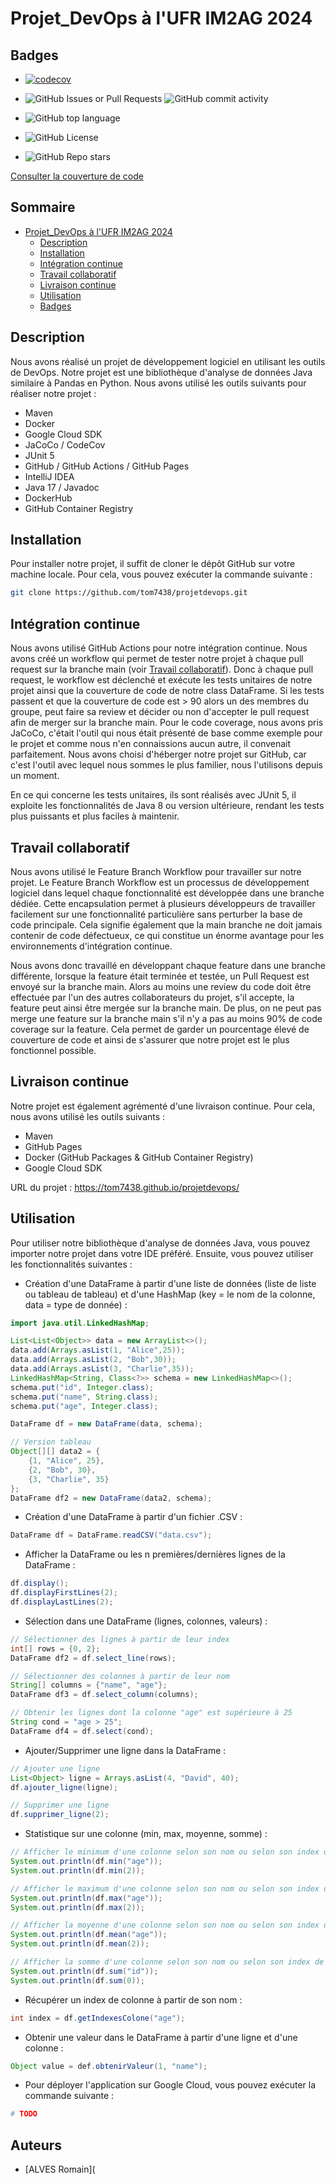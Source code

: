 # Projet_DevOps à l'UFR IM2AG 2024

## Badges

- [![codecov](https://codecov.io/gh/tom7438/projetdevops/graph/badge.svg?token=5INFKCFXE6)](https://codecov.io/gh/tom7438/projetdevops)
- ![GitHub Issues or Pull Requests](https://img.shields.io/github/issues-pr/tom7438/projetdevops) ![GitHub commit activity](https://img.shields.io/github/commit-activity/w/tom7438/projetdevops)

- ![GitHub top language](https://img.shields.io/github/languages/top/tom7438/projetdevops)
- ![GitHub License](https://img.shields.io/github/license/tom7438/projetdevops)
- ![GitHub Repo stars](https://img.shields.io/github/stars/tom7438/projetdevops)

[Consulter la couverture de code](./target/site/jacoco/index.html)


## Sommaire

- [Projet_DevOps à l'UFR IM2AG 2024](#projet_devops-à-lufr-im2ag-2024)
  - [Description](#description)
  - [Installation](#installation)
  - [Intégration continue](#intégration-continue)
  - [Travail collaboratif](#travail-collaboratif)
  - [Livraison continue](#livraison-continue)
  - [Utilisation](#utilisation)
  - [Badges](#badges)

## Description
Nous avons réalisé un projet de développement logiciel en utilisant les outils de DevOps. Notre projet est une bibliothèque d'analyse de données Java similaire à Pandas en Python. Nous avons utilisé les outils suivants pour réaliser notre projet :
- Maven
- Docker
- Google Cloud SDK
- JaCoCo / CodeCov
- JUnit 5
- GitHub / GitHub Actions / GitHub Pages
- IntelliJ IDEA
- Java 17 / Javadoc
- DockerHub
- GitHub Container Registry

## Installation
Pour installer notre projet, il suffit de cloner le dépôt GitHub sur votre machine locale. Pour cela, vous pouvez exécuter la commande suivante :
```bash
git clone https://github.com/tom7438/projetdevops.git
```


## Intégration continue
Nous avons utilisé GitHub Actions pour notre intégration continue. Nous avons créé un workflow qui permet de tester notre projet à chaque pull request sur la branche main (voir [Travail collaboratif](#travail-collaboratif)).
Donc à chaque pull request, le workflow est déclenché et exécute les tests unitaires de notre projet ainsi que la couverture de code de notre class DataFrame. Si les tests passent et que la couverture de code est > 90 alors un des membres du groupe, peut faire sa review et décider ou non d'accepter le pull request afin de merger sur la branche main.
Pour le code coverage, nous avons pris JaCoCo, c'était l'outil qui nous était présenté de base comme exemple pour le projet et comme nous n'en connaissions aucun autre, il convenait parfaitement.
Nous avons choisi d'héberger notre projet sur GitHub, car c'est l'outil avec lequel nous sommes le plus familier, nous l'utilisons depuis un moment.

En ce qui concerne les tests unitaires, ils sont réalisés avec JUnit 5, il exploite les fonctionnalités de Java 8 ou version ultérieure, rendant les tests plus puissants et plus faciles à maintenir.

## Travail collaboratif
Nous avons utilisé le Feature Branch Workflow pour travailler sur notre projet. Le Feature Branch Workflow est un processus de développement logiciel dans lequel chaque fonctionnalité est développée dans une branche dédiée.
Cette encapsulation permet à plusieurs développeurs de travailler facilement sur une fonctionnalité particulière sans perturber la base de code principale. Cela signifie également que la main branche ne doit jamais contenir de code défectueux, ce qui constitue un énorme avantage pour les environnements d'intégration continue.

Nous avons donc travaillé en développant chaque feature dans une branche différente, lorsque la feature était terminée et testée, un Pull Request est envoyé sur la branche main. Alors au moins une review du code doit être effectuée par l'un des autres collaborateurs du projet, s'il accepte, la feature peut ainsi être mergée sur la branche main.
De plus, on ne peut pas merge une feature sur la branche main s'il n'y a pas au moins 90% de code coverage sur la feature. Cela permet de garder un pourcentage élevé de couverture de code et ainsi de s'assurer que notre projet est le plus fonctionnel possible.

## Livraison continue
Notre projet est également agrémenté d'une livraison continue. Pour cela, nous avons utilisé les outils suivants :
- Maven
- GitHub Pages
- Docker (GitHub Packages & GitHub Container Registry)
- Google Cloud SDK

URL du projet : https://tom7438.github.io/projetdevops/

## Utilisation
Pour utiliser notre bibliothèque d'analyse de données Java, vous pouvez importer notre projet dans votre IDE préféré. Ensuite, vous pouvez utiliser les fonctionnalités suivantes :

- Création d'une DataFrame à partir d'une liste de données (liste de liste ou tableau de tableau) et d'une HashMap (key = le nom de la colonne, data = type de donnée) :

```java
import java.util.LinkedHashMap;

List<List<Object>> data = new ArrayList<>();
data.add(Arrays.asList(1, "Alice",25));
data.add(Arrays.asList(2, "Bob",30));
data.add(Arrays.asList(3, "Charlie",35));
LinkedHashMap<String, Class<?>> schema = new LinkedHashMap<>();
schema.put("id", Integer.class);
schema.put("name", String.class);
schema.put("age", Integer.class);

DataFrame df = new DataFrame(data, schema);

// Version tableau
Object[][] data2 = {
    {1, "Alice", 25},
    {2, "Bob", 30},
    {3, "Charlie", 35}
};
DataFrame df2 = new DataFrame(data2, schema);
```

- Création d'une DataFrame à partir d'un fichier .CSV :

```java
DataFrame df = DataFrame.readCSV("data.csv");
```

- Afficher la DataFrame ou les n premières/dernières lignes de la DataFrame :

```java
df.display();
df.displayFirstLines(2);
df.displayLastLines(2);
```

- Sélection dans une DataFrame (lignes, colonnes, valeurs) :

```java
// Sélectionner des lignes à partir de leur index
int[] rows = {0, 2};
DataFrame df2 = df.select_line(rows);

// Sélectionner des colonnes à partir de leur nom
String[] columns = {"name", "age"};
DataFrame df3 = df.select_column(columns);

// Obtenir les lignes dont la colonne "age" est supérieure à 25
String cond = "age > 25";
DataFrame df4 = df.select(cond);
```

- Ajouter/Supprimer une ligne dans la DataFrame :

```java
// Ajouter une ligne
List<Object> ligne = Arrays.asList(4, "David", 40);
df.ajouter_ligne(ligne);

// Supprimer une ligne
df.supprimer_ligne(2);
```

- Statistique sur une colonne (min, max, moyenne, somme) :

```java
// Afficher le minimum d'une colonne selon son nom ou selon son index de colonne si c'est des valeurs numériques
System.out.println(df.min("age"));
System.out.println(df.min(2));

// Afficher le maximum d'une colonne selon son nom ou selon son index de colonne si c'est des valeurs numériques
System.out.println(df.max("age"));
System.out.println(df.max(2));

// Afficher la moyenne d'une colonne selon son nom ou selon son index de colonne si c'est des valeurs numériques
System.out.println(df.mean("age"));
System.out.println(df.mean(2));

// Afficher la somme d'une colonne selon son nom ou selon son index de colonne si c'est des valeurs numériques
System.out.println(df.sum("id"));
System.out.println(df.sum(0));
```

- Récupérer un index de colonne à partir de son nom :
```java
int index = df.getIndexesColone("age");
```

- Obtenir une valeur dans le DataFrame à partir d'une ligne et d'une colonne :
```java
Object value = def.obtenirValeur(1, "name");
```

- Pour déployer l'application sur Google Cloud, vous pouvez exécuter la commande suivante :
```bash
# TODO
```

## Auteurs

- [ALVES Romain](